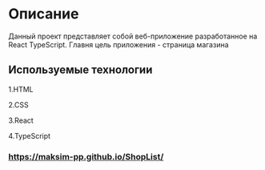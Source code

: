 # Описание

Данный проект представляет собой веб-приложение разработанное на React TypeScript. Главня цель приложения - страница магазина

## Используемые технологии
1.HTML

2.CSS

3.React

4.TypeScript 

### https://maksim-pp.github.io/ShopList/
